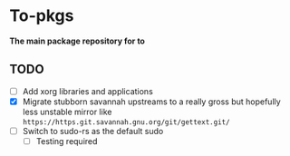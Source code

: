 # To-pkgs

**The main package repository for to**

## TODO
- [ ] Add xorg libraries and applications
- [x] Migrate stubborn savannah upstreams to a really gross but hopefully less
unstable mirror like `https://https.git.savannah.gnu.org/git/gettext.git/`
- [ ] Switch to sudo-rs as the default sudo
    - [ ] Testing required
